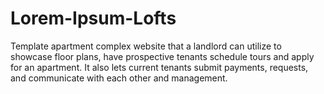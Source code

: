 # Lorem-Ipsum-Lofts
Template apartment complex website that a landlord can utilize to showcase floor plans, have prospective tenants schedule tours and apply for an apartment. It also lets current tenants submit payments, requests, and communicate with each other and management.
